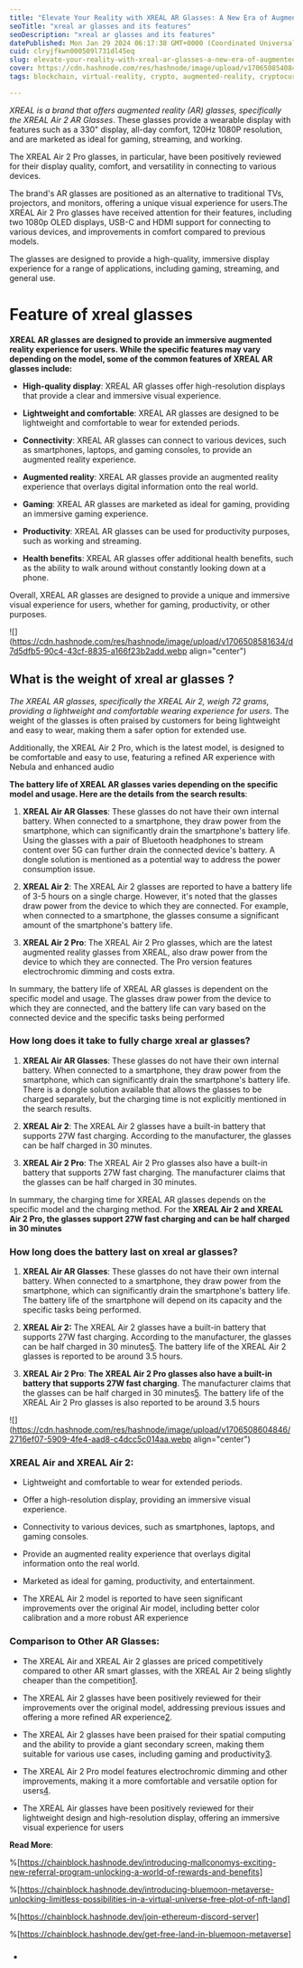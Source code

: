 ```yaml
---
title: "Elevate Your Reality with XREAL AR Glasses: A New Era of Augmented Reality"
seoTitle: "xreal ar glasses and its features"
seoDescription: "xreal ar glasses and its features"
datePublished: Mon Jan 29 2024 06:17:38 GMT+0000 (Coordinated Universal Time)
cuid: clryjfkwn000509l731dl45eq
slug: elevate-your-reality-with-xreal-ar-glasses-a-new-era-of-augmented-reality
cover: https://cdn.hashnode.com/res/hashnode/image/upload/v1706508540840/0e94e698-d325-44f4-8a4f-fd1b4bc2fc90.webp
tags: blockchain, virtual-reality, crypto, augmented-reality, cryptocurrency, metaverse

---
```


*XREAL is a brand that offers augmented reality (AR) glasses, specifically the XREAL Air 2 AR Glasses*. These glasses provide a wearable display with features such as a 330" display, all-day comfort, 120Hz 1080P resolution, and are marketed as ideal for gaming, streaming, and working.

The XREAL Air 2 Pro glasses, in particular, have been positively reviewed for their display quality, comfort, and versatility in connecting to various devices.

The brand's AR glasses are positioned as an alternative to traditional TVs, projectors, and monitors, offering a unique visual experience for users.The XREAL Air 2 Pro glasses have received attention for their features, including two 1080p OLED displays, USB-C and HDMI support for connecting to various devices, and improvements in comfort compared to previous models.

The glasses are designed to provide a high-quality, immersive display experience for a range of applications, including gaming, streaming, and general use.

# Feature of xreal glasses

**XREAL AR glasses are designed to provide an immersive augmented reality experience for users. While the specific features may vary depending on the model, some of the common features of XREAL AR glasses include:**

* **High-quality display**: XREAL AR glasses offer high-resolution displays that provide a clear and immersive visual experience.
    
* **Lightweight and comfortable**: XREAL AR glasses are designed to be lightweight and comfortable to wear for extended periods.
    
* **Connectivity**: XREAL AR glasses can connect to various devices, such as smartphones, laptops, and gaming consoles, to provide an augmented reality experience.
    
* **Augmented reality**: XREAL AR glasses provide an augmented reality experience that overlays digital information onto the real world.
    
* **Gaming**: XREAL AR glasses are marketed as ideal for gaming, providing an immersive gaming experience.
    
* **Productivity**: XREAL AR glasses can be used for productivity purposes, such as working and streaming.
    
* **Health benefits**: XREAL AR glasses offer additional health benefits, such as the ability to walk around without constantly looking down at a phone.
    

Overall, XREAL AR glasses are designed to provide a unique and immersive visual experience for users, whether for gaming, productivity, or other purposes.

![](https://cdn.hashnode.com/res/hashnode/image/upload/v1706508581634/d7d5dfb5-90c4-43cf-8835-a166f23b2add.webp align="center")

## What is the weight of xreal ar glasses ?

*The XREAL AR glasses, specifically the XREAL Air 2, weigh 72 grams, providing a lightweight and comfortable wearing experience for users*. The weight of the glasses is often praised by customers for being lightweight and easy to wear, making them a safer option for extended use.

Additionally, the XREAL Air 2 Pro, which is the latest model, is designed to be comfortable and easy to use, featuring a refined AR experience with Nebula and enhanced audio

**The battery life of XREAL AR glasses varies depending on the specific model and usage. Here are the details from the search results**:

1. **XREAL Air AR Glasses**: These glasses do not have their own internal battery. When connected to a smartphone, they draw power from the smartphone, which can significantly drain the smartphone's battery life. Using the glasses with a pair of Bluetooth headphones to stream content over 5G can further drain the connected device's battery. A dongle solution is mentioned as a potential way to address the power consumption issue.
    
2. **XREAL Air 2**: The XREAL Air 2 glasses are reported to have a battery life of 3-5 hours on a single charge. However, it's noted that the glasses draw power from the device to which they are connected. For example, when connected to a smartphone, the glasses consume a significant amount of the smartphone's battery life.
    
3. **XREAL Air 2 Pro**: The XREAL Air 2 Pro glasses, which are the latest augmented reality glasses from XREAL, also draw power from the device to which they are connected. The Pro version features electrochromic dimming and costs extra.
    

In summary, the battery life of XREAL AR glasses is dependent on the specific model and usage. The glasses draw power from the device to which they are connected, and the battery life can vary based on the connected device and the specific tasks being performed

### How long does it take to fully charge xreal ar glasses?

1. **XREAL Air AR Glasses**: These glasses do not have their own internal battery. When connected to a smartphone, they draw power from the smartphone, which can significantly drain the smartphone's battery life. There is a dongle solution available that allows the glasses to be charged separately, but the charging time is not explicitly mentioned in the search results.
    
2. **XREAL Air 2**: The XREAL Air 2 glasses have a built-in battery that supports 27W fast charging. According to the manufacturer, the glasses can be half charged in 30 minutes.
    
3. **XREAL Air 2 Pro**: The XREAL Air 2 Pro glasses also have a built-in battery that supports 27W fast charging. The manufacturer claims that the glasses can be half charged in 30 minutes.
    

In summary, the charging time for XREAL AR glasses depends on the specific model and the charging method. For the **XREAL Air 2 and XREAL Air 2 Pro, the glasses support 27W fast charging and can be half charged in 30 minutes**

### How long does the battery last on xreal ar glasses?

1. **XREAL Air AR Glasses**: These glasses do not have their own internal battery. When connected to a smartphone, they draw power from the smartphone, which can significantly drain the smartphone's battery life. The battery life of the smartphone will depend on its capacity and the specific tasks being performed.
    
2. **XREAL Air 2:** The XREAL Air 2 glasses have a built-in battery that supports 27W fast charging. According to the manufacturer, the glasses can be half charged in 30 minutes[5](https://mixed-news.com/en/xreal-air-2-info-guide/). The battery life of the XREAL Air 2 glasses is reported to be around 3.5 hours.
    
3. **XREAL Air 2 Pro**: **The XREAL Air 2 Pro glasses also have a built-in battery that supports 27W fast charging**. The manufacturer claims that the glasses can be half charged in 30 minutes[5](https://mixed-news.com/en/xreal-air-2-info-guide/). The battery life of the XREAL Air 2 Pro glasses is also reported to be around 3.5 hours
    

![](https://cdn.hashnode.com/res/hashnode/image/upload/v1706508604846/2716ef07-5909-4fe4-aad8-c4dcc5c014aa.webp align="center")

### XREAL Air and XREAL Air 2:

* Lightweight and comfortable to wear for extended periods.
    
* Offer a high-resolution display, providing an immersive visual experience.
    
* Connectivity to various devices, such as smartphones, laptops, and gaming consoles.
    
* Provide an augmented reality experience that overlays digital information onto the real world.
    
* Marketed as ideal for gaming, productivity, and entertainment.
    
* The XREAL Air 2 model is reported to have seen significant improvements over the original Air model, including better color calibration and a more robust AR experience
    

### Comparison to Other AR Glasses:

* The XREAL Air and XREAL Air 2 glasses are priced competitively compared to other AR smart glasses, with the XREAL Air 2 being slightly cheaper than the competition[1](https://www.techradar.com/reviews/nreal-air-ar-glasses).
    
* The XREAL Air 2 glasses have been positively reviewed for their improvements over the original model, addressing previous issues and offering a more refined AR experience[2](https://mashable.com/review/xreal-air-2-glasses).
    
* The XREAL Air 2 glasses have been praised for their spatial computing and the ability to provide a giant secondary screen, making them suitable for various use cases, including gaming and productivity[3](https://www.slashgear.com/1434076/xreal-air-2-review-refined-augmented-reality-glasses/).
    
* The XREAL Air 2 Pro model features electrochromic dimming and other improvements, making it a more comfortable and versatile option for users[4](https://www.wired.com/review/xreal-air-2-pro/).
    
* The XREAL Air glasses have been positively reviewed for their lightweight design and high-resolution display, offering an immersive visual experience for users
    

**Read More**:

%[https://chainblock.hashnode.dev/introducing-mallconomys-exciting-new-referral-program-unlocking-a-world-of-rewards-and-benefits] 

%[https://chainblock.hashnode.dev/introducing-bluemoon-metaverse-unlocking-limitless-possibilities-in-a-virtual-universe-free-plot-of-nft-land] 

%[https://chainblock.hashnode.dev/join-ethereum-discord-server] 

%[https://chainblock.hashnode.dev/get-free-land-in-bluemoon-metaverse] 

* ###